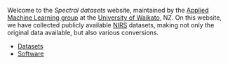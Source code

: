 Welcome to the *Spectral datasets* website, maintained by the [Applied Machine Learning group](https://www.data-mining.co.nz/)
at the [University of Waikato](https://www.cs.waikato.ac.nz/), NZ. On this website, we have collected
publicly available [NIRS](https://en.wikipedia.org/wiki/Near-infrared_spectroscopy) datasets, making not only
the original data available, but also various conversions. 

* [Datasets](datasets.md)
* [Software](software.md)
